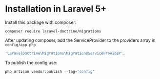 # Installation in Laravel 5+

Install this package with composer:

```
composer require laravel-doctrine/migrations
```

After updating composer, add the ServiceProvider to the providers array in `config/app.php`

```php
'LaravelDoctrine\Migrations\MigrationsServiceProvider',
```

To publish the config use:

```php
php artisan vendor:publish --tag="config"
```
